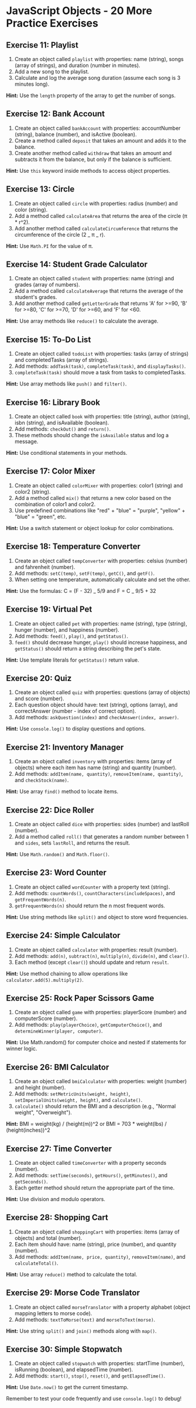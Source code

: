 # JavaScript Objects - 20 More Practice Exercises

## Exercise 11: Playlist

1. Create an object called `playlist` with properties: name (string), songs (array of strings), and duration (number in minutes).
2. Add a new song to the playlist.
3. Calculate and log the average song duration (assume each song is 3 minutes long).

**Hint:** Use the `length` property of the array to get the number of songs.

## Exercise 12: Bank Account

1. Create an object called `bankAccount` with properties: accountNumber (string), balance (number), and isActive (boolean).
2. Create a method called `deposit` that takes an amount and adds it to the balance.
3. Create another method called `withdraw` that takes an amount and subtracts it from the balance, but only if the balance is sufficient.

**Hint:** Use `this` keyword inside methods to access object properties.

## Exercise 13: Circle

1. Create an object called `circle` with properties: radius (number) and color (string).
2. Add a method called `calculateArea` that returns the area of the circle (π \* r^2).
3. Add another method called `calculateCircumference` that returns the circumference of the circle (2 _ π _ r).

**Hint:** Use `Math.PI` for the value of π.

## Exercise 14: Student Grade Calculator

1. Create an object called `student` with properties: name (string) and grades (array of numbers).
2. Add a method called `calculateAverage` that returns the average of the student's grades.
3. Add another method called `getLetterGrade` that returns 'A' for >=90, 'B' for >=80, 'C' for >=70, 'D' for >=60, and 'F' for <60.

**Hint:** Use array methods like `reduce()` to calculate the average.

## Exercise 15: To-Do List

1. Create an object called `todoList` with properties: tasks (array of strings) and completedTasks (array of strings).
2. Add methods: `addTask(task)`, `completeTask(task)`, and `displayTasks()`.
3. `completeTask(task)` should move a task from tasks to completedTasks.

**Hint:** Use array methods like `push()` and `filter()`.

## Exercise 16: Library Book

1. Create an object called `book` with properties: title (string), author (string), isbn (string), and isAvailable (boolean).
2. Add methods: `checkOut()` and `return()`.
3. These methods should change the `isAvailable` status and log a message.

**Hint:** Use conditional statements in your methods.

## Exercise 17: Color Mixer

1. Create an object called `colorMixer` with properties: color1 (string) and color2 (string).
2. Add a method called `mix()` that returns a new color based on the combination of color1 and color2.
3. Use predefined combinations like "red" + "blue" = "purple", "yellow" + "blue" = "green", etc.

**Hint:** Use a switch statement or object lookup for color combinations.

## Exercise 18: Temperature Converter

1. Create an object called `tempConverter` with properties: celsius (number) and fahrenheit (number).
2. Add methods: `setC(temp)`, `setF(temp)`, `getC()`, and `getF()`.
3. When setting one temperature, automatically calculate and set the other.

**Hint:** Use the formulas: C = (F - 32) _ 5/9 and F = C _ 9/5 + 32

## Exercise 19: Virtual Pet

1. Create an object called `pet` with properties: name (string), type (string), hunger (number), and happiness (number).
2. Add methods: `feed()`, `play()`, and `getStatus()`.
3. `feed()` should decrease hunger, `play()` should increase happiness, and `getStatus()` should return a string describing the pet's state.

**Hint:** Use template literals for `getStatus()` return value.

## Exercise 20: Quiz

1. Create an object called `quiz` with properties: questions (array of objects) and score (number).
2. Each question object should have: text (string), options (array), and correctAnswer (number - index of correct option).
3. Add methods: `askQuestion(index)` and `checkAnswer(index, answer)`.

**Hint:** Use `console.log()` to display questions and options.

## Exercise 21: Inventory Manager

1. Create an object called `inventory` with properties: items (array of objects) where each item has name (string) and quantity (number).
2. Add methods: `addItem(name, quantity)`, `removeItem(name, quantity)`, and `checkStock(name)`.

**Hint:** Use array `find()` method to locate items.

## Exercise 22: Dice Roller

1. Create an object called `dice` with properties: sides (number) and lastRoll (number).
2. Add a method called `roll()` that generates a random number between 1 and `sides`, sets `lastRoll`, and returns the result.

**Hint:** Use `Math.random()` and `Math.floor()`.

## Exercise 23: Word Counter

1. Create an object called `wordCounter` with a property text (string).
2. Add methods: `countWords()`, `countCharacters(includeSpaces)`, and `getFrequentWords(n)`.
3. `getFrequentWords(n)` should return the n most frequent words.

**Hint:** Use string methods like `split()` and object to store word frequencies.

## Exercise 24: Simple Calculator

1. Create an object called `calculator` with properties: result (number).
2. Add methods: `add(n)`, `subtract(n)`, `multiply(n)`, `divide(n)`, and `clear()`.
3. Each method (except `clear()`) should update and return `result`.

**Hint:** Use method chaining to allow operations like `calculator.add(5).multiply(2)`.

## Exercise 25: Rock Paper Scissors Game

1. Create an object called `game` with properties: playerScore (number) and computerScore (number).
2. Add methods: `play(playerChoice)`, `getComputerChoice()`, and `determineWinner(player, computer)`.

**Hint:** Use Math.random() for computer choice and nested if statements for winner logic.

## Exercise 26: BMI Calculator

1. Create an object called `bmiCalculator` with properties: weight (number) and height (number).
2. Add methods: `setMetricUnits(weight, height)`, `setImperialUnits(weight, height)`, and `calculate()`.
3. `calculate()` should return the BMI and a description (e.g., "Normal weight", "Overweight").

**Hint:** BMI = weight(kg) / (height(m))^2 or BMI = 703 \* weight(lbs) / (height(inches))^2

## Exercise 27: Time Converter

1. Create an object called `timeConverter` with a property seconds (number).
2. Add methods: `setTime(seconds)`, `getHours()`, `getMinutes()`, and `getSeconds()`.
3. Each getter method should return the appropriate part of the time.

**Hint:** Use division and modulo operators.

## Exercise 28: Shopping Cart

1. Create an object called `shoppingCart` with properties: items (array of objects) and total (number).
2. Each item should have: name (string), price (number), and quantity (number).
3. Add methods: `addItem(name, price, quantity)`, `removeItem(name)`, and `calculateTotal()`.

**Hint:** Use array `reduce()` method to calculate the total.

## Exercise 29: Morse Code Translator

1. Create an object called `morseTranslator` with a property alphabet (object mapping letters to morse code).
2. Add methods: `textToMorse(text)` and `morseToText(morse)`.

**Hint:** Use string `split()` and `join()` methods along with `map()`.

## Exercise 30: Simple Stopwatch

1. Create an object called `stopwatch` with properties: startTime (number), isRunning (boolean), and elapsedTime (number).
2. Add methods: `start()`, `stop()`, `reset()`, and `getElapsedTime()`.

**Hint:** Use `Date.now()` to get the current timestamp.

Remember to test your code frequently and use `console.log()` to debug!
